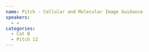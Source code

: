 ```yaml
---
name: Pitch - Cellular and Molecular Image Guidance
speakers:
  - -
categories:
  - Cat B
  - Pitch 12
---
```


